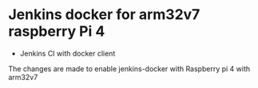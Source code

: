 # Jenkins docker for arm32v7 raspberry Pi 4
* Jenkins CI with docker client

The changes are made to enable jenkins-docker with Raspberry pi 4 with arm32v7
